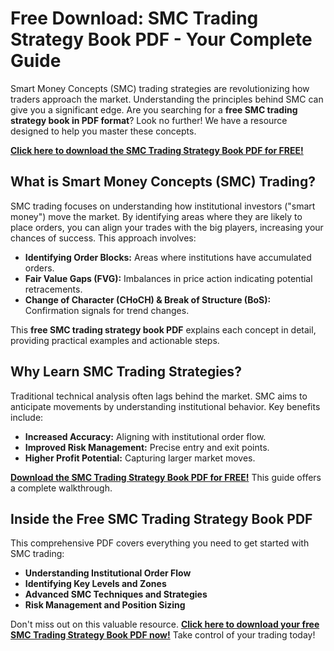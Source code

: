 # Free Download: SMC Trading Strategy Book PDF - Your Complete Guide

Smart Money Concepts (SMC) trading strategies are revolutionizing how traders approach the market. Understanding the principles behind SMC can give you a significant edge. Are you searching for a **free SMC trading strategy book in PDF format**? Look no further! We have a resource designed to help you master these concepts.

[**Click here to download the SMC Trading Strategy Book PDF for FREE!**](https://udemywork.com/smc-trading-strategy-book-pdf)

## What is Smart Money Concepts (SMC) Trading?

SMC trading focuses on understanding how institutional investors ("smart money") move the market. By identifying areas where they are likely to place orders, you can align your trades with the big players, increasing your chances of success. This approach involves:

*   **Identifying Order Blocks:** Areas where institutions have accumulated orders.
*   **Fair Value Gaps (FVG):** Imbalances in price action indicating potential retracements.
*   **Change of Character (CHoCH) & Break of Structure (BoS):** Confirmation signals for trend changes.

This **free SMC trading strategy book PDF** explains each concept in detail, providing practical examples and actionable steps.

## Why Learn SMC Trading Strategies?

Traditional technical analysis often lags behind the market. SMC aims to anticipate movements by understanding institutional behavior. Key benefits include:

*   **Increased Accuracy:** Aligning with institutional order flow.
*   **Improved Risk Management:** Precise entry and exit points.
*   **Higher Profit Potential:** Capturing larger market moves.

[**Download the SMC Trading Strategy Book PDF for FREE!**](https://udemywork.com/smc-trading-strategy-book-pdf) This guide offers a complete walkthrough.

## Inside the Free SMC Trading Strategy Book PDF

This comprehensive PDF covers everything you need to get started with SMC trading:

*   **Understanding Institutional Order Flow**
*   **Identifying Key Levels and Zones**
*   **Advanced SMC Techniques and Strategies**
*   **Risk Management and Position Sizing**

Don't miss out on this valuable resource. **[Click here to download your free SMC Trading Strategy Book PDF now!](https://udemywork.com/smc-trading-strategy-book-pdf)** Take control of your trading today!
